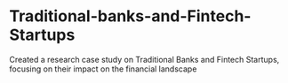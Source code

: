 # Traditional-banks-and-Fintech-Startups
Created a research case study on Traditional Banks and Fintech Startups, focusing on their impact on the financial landscape
